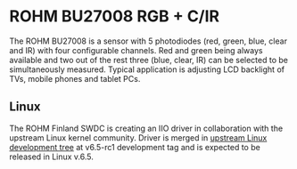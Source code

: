 # ROHM BU27008 RGB + C/IR

The ROHM BU27008 is a sensor with 5 photodiodes (red, green, blue, clear
and IR) with four configurable channels. Red and green being always
available and two out of the rest three (blue, clear, IR) can be
selected to be simultaneously measured. Typical application is adjusting
LCD backlight of TVs, mobile phones and tablet PCs.

## Linux

The ROHM Finland SWDC is creating an IIO driver in collaboration with the
upstream Linux kernel community. Driver is merged in
[upstream Linux development tree](https://git.kernel.org/pub/scm/linux/kernel/git/torvalds/linux.git/tree/)
at v6.5-rc1 development tag and is expected to be released in Linux v.6.5.
